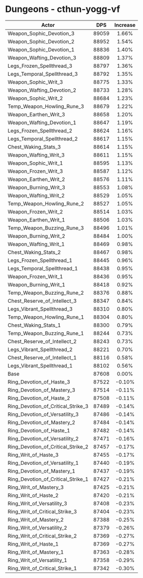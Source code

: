 # Dungeons - cthun-yogg-vf
| Actor | DPS | Increase |
|---|:---:|:---:|
|Weapon_Sophic_Devotion_3|89059|1.66%|
|Weapon_Sophic_Devotion_2|88952|1.54%|
|Weapon_Sophic_Devotion_1|88836|1.40%|
|Weapon_Wafting_Devotion_3|88809|1.37%|
|Legs_Frozen_Spellthread_3|88797|1.36%|
|Legs_Temporal_Spellthread_3|88792|1.35%|
|Weapon_Sophic_Writ_3|88775|1.33%|
|Weapon_Wafting_Devotion_2|88733|1.28%|
|Weapon_Sophic_Writ_2|88684|1.23%|
|Temp_Weapon_Howling_Rune_3|88679|1.22%|
|Weapon_Earthen_Writ_3|88658|1.20%|
|Weapon_Wafting_Devotion_1|88647|1.19%|
|Legs_Frozen_Spellthread_2|88624|1.16%|
|Legs_Temporal_Spellthread_2|88617|1.15%|
|Chest_Waking_Stats_3|88614|1.15%|
|Weapon_Wafting_Writ_3|88611|1.15%|
|Weapon_Sophic_Writ_1|88595|1.13%|
|Weapon_Frozen_Writ_3|88587|1.12%|
|Weapon_Earthen_Writ_2|88576|1.11%|
|Weapon_Burning_Writ_3|88553|1.08%|
|Weapon_Wafting_Writ_2|88529|1.05%|
|Temp_Weapon_Howling_Rune_2|88527|1.05%|
|Weapon_Frozen_Writ_2|88514|1.03%|
|Weapon_Earthen_Writ_1|88506|1.03%|
|Temp_Weapon_Buzzing_Rune_3|88496|1.01%|
|Weapon_Burning_Writ_2|88484|1.00%|
|Weapon_Wafting_Writ_1|88469|0.98%|
|Chest_Waking_Stats_2|88467|0.98%|
|Legs_Frozen_Spellthread_1|88445|0.96%|
|Legs_Temporal_Spellthread_1|88438|0.95%|
|Weapon_Frozen_Writ_1|88436|0.95%|
|Weapon_Burning_Writ_1|88418|0.92%|
|Temp_Weapon_Buzzing_Rune_2|88376|0.88%|
|Chest_Reserve_of_Intellect_3|88347|0.84%|
|Legs_Vibrant_Spellthread_3|88310|0.80%|
|Temp_Weapon_Howling_Rune_1|88304|0.80%|
|Chest_Waking_Stats_1|88300|0.79%|
|Temp_Weapon_Buzzing_Rune_1|88244|0.73%|
|Chest_Reserve_of_Intellect_2|88243|0.73%|
|Legs_Vibrant_Spellthread_2|88221|0.70%|
|Chest_Reserve_of_Intellect_1|88116|0.58%|
|Legs_Vibrant_Spellthread_1|88102|0.56%|
|Base|87608|0.00%|
|Ring_Devotion_of_Haste_3|87522|-0.10%|
|Ring_Devotion_of_Mastery_3|87514|-0.11%|
|Ring_Devotion_of_Haste_2|87508|-0.11%|
|Ring_Devotion_of_Critical_Strike_3|87489|-0.14%|
|Ring_Devotion_of_Versatility_3|87486|-0.14%|
|Ring_Devotion_of_Mastery_2|87484|-0.14%|
|Ring_Devotion_of_Haste_1|87482|-0.14%|
|Ring_Devotion_of_Versatility_2|87471|-0.16%|
|Ring_Devotion_of_Critical_Strike_2|87457|-0.17%|
|Ring_Writ_of_Haste_3|87455|-0.17%|
|Ring_Devotion_of_Versatility_1|87440|-0.19%|
|Ring_Devotion_of_Mastery_1|87437|-0.19%|
|Ring_Devotion_of_Critical_Strike_1|87427|-0.21%|
|Ring_Writ_of_Mastery_3|87425|-0.21%|
|Ring_Writ_of_Haste_2|87420|-0.21%|
|Ring_Writ_of_Versatility_3|87408|-0.23%|
|Ring_Writ_of_Critical_Strike_3|87404|-0.23%|
|Ring_Writ_of_Mastery_2|87388|-0.25%|
|Ring_Writ_of_Versatility_2|87379|-0.26%|
|Ring_Writ_of_Critical_Strike_2|87369|-0.27%|
|Ring_Writ_of_Haste_1|87369|-0.27%|
|Ring_Writ_of_Mastery_1|87363|-0.28%|
|Ring_Writ_of_Versatility_1|87358|-0.29%|
|Ring_Writ_of_Critical_Strike_1|87342|-0.30%|
